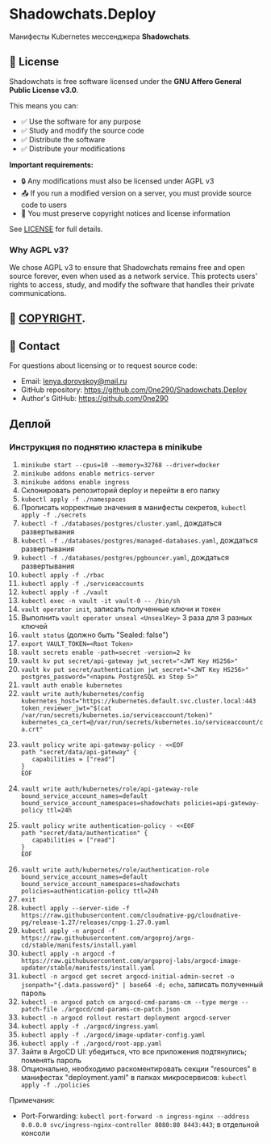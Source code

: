 # Shadowchats.Deploy

Манифесты Kubernetes мессенджера **Shadowchats**.

## 📄 License

Shadowchats is free software licensed under the **GNU Affero General Public License v3.0**.

This means you can:
- ✅ Use the software for any purpose
- ✅ Study and modify the source code
- ✅ Distribute the software
- ✅ Distribute your modifications

**Important requirements:**
- 🔒 Any modifications must also be licensed under AGPL v3
- 📤 If you run a modified version on a server, you must provide source code to users
- 📝 You must preserve copyright notices and license information

See [LICENSE](LICENSE) for full details.

### Why AGPL v3?
We chose AGPL v3 to ensure that Shadowchats remains free and open source forever, even when used as a network service. This protects users' rights to access, study, and modify the software that handles their private communications.

## 📄 [COPYRIGHT](COPYRIGHT).

## 📧 Contact

For questions about licensing or to request source code:
- Email: lenya.dorovskoy@mail.ru
- GitHub repository: https://github.com/0ne290/Shadowchats.Deploy
- Author's GitHub: https://github.com/0ne290

## Деплой

### Инструкция по поднятию кластера в minikube

1. `minikube start --cpus=10 --memory=32768 --driver=docker`
2. `minikube addons enable metrics-server`
3. `minikube addons enable ingress`
3. Склонировать репозиторий deploy и перейти в его папку
4. `kubectl apply -f ./namespaces`
5. Прописать корректные значения в манифесты секретов, `kubectl apply -f ./secrets`
6. `kubectl -f ./databases/postgres/cluster.yaml`, дождаться развертывания
7. `kubectl -f ./databases/postgres/managed-databases.yaml`, дождаться развертывания
8. `kubectl -f ./databases/postgres/pgbouncer.yaml`, дождаться развертывания
9. `kubectl apply -f ./rbac`
10. `kubectl apply -f ./serviceaccounts`
11. `kubectl apply -f ./vault`
12. `kubectl exec -n vault -it vault-0 -- /bin/sh`
13. `vault operator init`, записать полученные ключи и токен
14. Выполнить `vault operator unseal <UnsealKey>` 3 раза для 3 разных ключей
15. `vault status` (должно быть "Sealed: false")
16. `export VAULT_TOKEN=<Root Token>`
17. `vault secrets enable -path=secret -version=2 kv`
18. `vault kv put secret/api-gateway jwt_secret="<JWT Key HS256>"`
19. `vault kv put secret/authentication jwt_secret="<JWT Key HS256>" postgres_password="<пароль PostgreSQL из Step 5>"`
20. `vault auth enable kubernetes`
21. `vault write auth/kubernetes/config kubernetes_host="https://kubernetes.default.svc.cluster.local:443 token_reviewer_jwt="$(cat /var/run/secrets/kubernetes.io/serviceaccount/token)" kubernetes_ca_cert=@/var/run/secrets/kubernetes.io/serviceaccount/ca.crt"`
22. ```
    vault policy write api-gateway-policy - <<EOF
    path "secret/data/api-gateway" {
       capabilities = ["read"]
    }
    EOF
    ```
23. `vault write auth/kubernetes/role/api-gateway-role bound_service_account_names=default bound_service_account_namespaces=shadowchats policies=api-gateway-policy ttl=24h`
24. ```
    vault policy write authentication-policy - <<EOF
    path "secret/data/authentication" {
       capabilities = ["read"]
    }
    EOF
    ```
25. `vault write auth/kubernetes/role/authentication-role bound_service_account_names=default bound_service_account_namespaces=shadowchats policies=authentication-policy ttl=24h`
26. `exit`
27. `kubectl apply --server-side -f https://raw.githubusercontent.com/cloudnative-pg/cloudnative-pg/release-1.27/releases/cnpg-1.27.0.yaml`
28. `kubectl apply -n argocd -f https://raw.githubusercontent.com/argoproj/argo-cd/stable/manifests/install.yaml`
29. `kubectl apply -n argocd -f https://raw.githubusercontent.com/argoproj-labs/argocd-image-updater/stable/manifests/install.yaml`
30. `kubectl -n argocd get secret argocd-initial-admin-secret -o jsonpath="{.data.password}" | base64 -d; echo`, записать полученный пароль
31. `kubectl -n argocd patch cm argocd-cmd-params-cm --type merge --patch-file ./argocd/cmd-params-cm-patch.json`
32. `kubectl -n argocd rollout restart deployment argocd-server`
33. `kubectl apply -f ./argocd/ingress.yaml`
34. `kubectl apply -f ./argocd/image-updater-config.yaml`
35. `kubectl apply -f ./argocd/root-app.yaml`
36. Зайти в ArgoCD UI: убедиться, что все приложения подтянулись; поменять пароль
37. Опционально, необходимо раскоментировать секции "resources" в манифестах "deployment.yaml" в папках микросервисов: `kubectl apply -f ./policies`

Примечания:
- Port-Forwarding: `kubectl port-forward -n ingress-nginx --address 0.0.0.0 svc/ingress-nginx-controller 8080:80 8443:443`; в отдельной консоли
